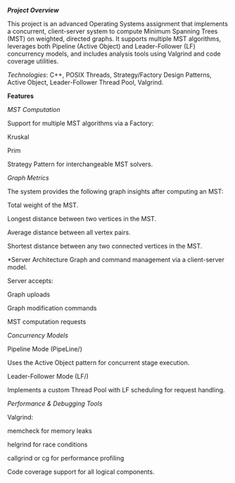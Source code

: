 ***Project Overview***

This project is an advanced Operating Systems assignment that implements a concurrent, client-server system to compute Minimum Spanning Trees (MST) on weighted, directed graphs. It supports multiple MST algorithms, leverages both Pipeline (Active Object) and Leader-Follower (LF) concurrency models, and includes analysis tools using Valgrind and code coverage utilities.

*Technologies*: C++, POSIX Threads, Strategy/Factory Design Patterns, Active Object, Leader-Follower Thread Pool, Valgrind.

**Features**

*MST Computation*

Support for multiple MST algorithms via a Factory:

Kruskal

Prim

Strategy Pattern for interchangeable MST solvers.

*Graph Metrics*

The system provides the following graph insights after computing an MST:

Total weight of the MST.

Longest distance between two vertices in the MST.

Average distance between all vertex pairs.

Shortest distance between any two connected vertices in the MST.

*Server Architecture
Graph and command management via a client-server model.

Server accepts:

Graph uploads

Graph modification commands

MST computation requests

*Concurrency Models*

Pipeline Mode (PipeLine/)

Uses the Active Object pattern for concurrent stage execution.

Leader-Follower Mode (LF/)

Implements a custom Thread Pool with LF scheduling for request handling.

*Performance & Debugging Tools*

Valgrind:

memcheck for memory leaks

helgrind for race conditions

callgrind or cg for performance profiling

Code coverage support for all logical components.



